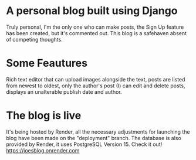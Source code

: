 # A personal blog built using Django
Truly personal, I'm the only one who can make posts, the Sign Up feature has been created, but it's commented out. This blog is a safehaven absent of competing thoughts.

# Some Feautures
Rich text editor that can upload images alongside the text, posts are listed from newest to oldest, only the author's post (I) can edit and delete posts, displays an unalterable publish date and author.

# The blog is live
It's being hosted by Render, all the necessary adjustments for launching the blog have been made on the "deployment" branch.
The database is also provided by Render, it uses PostgreSQL Version 15.
Check it out! https://joesblog.onrender.com
